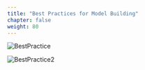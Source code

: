 ```yaml
---
title: "Best Practices for Model Building"
chapter: false
weight: 80
---
```



![BestPractice](/images/BestPractice.PNG)

![BestPractice2](/images/BestPractice2.PNG)